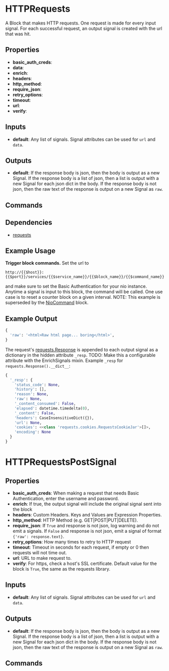 HTTPRequests
============
A Block that makes HTTP requests.  One request is made for every input signal. For each successful request, an output signal is created with the url that was hit.

Properties
----------
- **basic_auth_creds**: 
- **data**: 
- **enrich**: 
- **headers**: 
- **http_method**: 
- **require_json**: 
- **retry_options**: 
- **timeout**: 
- **url**: 
- **verify**: 

Inputs
------
- **default**: Any list of signals. Signal attributes can be used for `url` and `data`.

Outputs
-------
- **default**: If the response body is json, then the body is output as a new Signal.  If the response body is a list of json, then a list is output with a new Signal for each json dict in the body.  If the response body is not json, then the raw text of the response is output on a new Signal as `raw`.

Commands
--------

Dependencies
------------
-   [requests](https://pypi.python.org/pypi/requests/)

Example Usage
-------------
**Trigger block commands.** Set the url to
```
http://{{$host}}:{{$port}}/services/{{$service_name}}/{{$block_name}}/{{$command_name}}
```
and make sure to set the Basic Authentication for your nio instance. Anytime a signal is input to this block, the command will be called. One use case is to reset a counter block on a given interval.
NOTE: This example is superseded by the [NioCommand](https://github.com/nio-blocks/nio_command) block.

Example Output
-------------
```python
{
  'raw': '<html>Raw html page... boring</html>',
}
```
The request's [requests.Response](http://docs.python-requests.org/en/latest/api/#requests.Response) is appended to each output signal as a dictionary in the hidden attribute `_resp`. TODO: Make this a configurable attribute with the EnrichSignals mixin.
Example `_resp` for `requests.Response().__dict__`:
```python
{
  '_resp': {
    'status_code': None,
    'history': [],
    'reason': None,
    'raw': None,
    '_content_consumed': False,
    'elapsed': datetime.timedelta(0),
    '_content': False,
    'headers': CaseInsensitiveDict({}),
    'url': None,
    'cookies': <<class 'requests.cookies.RequestsCookieJar'>[]>,
    'encoding': None
  }
}
```

HTTPRequestsPostSignal
======================


Properties
----------
- **basic_auth_creds**: When making a request that needs Basic Authentication, enter the username and password.
- **enrich**: If true, the output signal will include the original signal sent into the block
- **headers**: Custom Headers. Keys and Values are Expression Properties.
- **http_method**: HTTP Method (e.g. GET|POST|PUT|DELETE).
- **require_json**: If `True` and response is not json, log warning and do not emit a signals. If `False` and response is not json, emit a signal of format `{'raw': response.text}`.
- **retry_options**: How many times to retry to HTTP request
- **timeout**: Timeout in seconds for each request, if empty or 0 then requests will not time out.
- **url**: URL to make request to.
- **verify**: For https, check a host's SSL certificate. Default value for the block is `True`, the same as the requests library.

Inputs
------
- **default**: Any list of signals. Signal attributes can be used for `url` and `data`.

Outputs
-------
- **default**: If the response body is json, then the body is output as a new Signal.  If the response body is a list of json, then a list is output with a new Signal for each json dict in the body.  If the response body is not json, then the raw text of the response is output on a new Signal as `raw`.

Commands
--------

